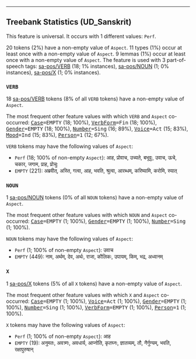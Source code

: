 

--------------------------------------------------------------------------------

## Treebank Statistics (UD_Sanskrit)

This feature is universal.
It occurs with 1 different values: `Perf`.

20 tokens (2%) have a non-empty value of `Aspect`.
11 types (1%) occur at least once with a non-empty value of `Aspect`.
9 lemmas (1%) occur at least once with a non-empty value of `Aspect`.
The feature is used with 3 part-of-speech tags: [sa-pos/VERB]() (18; 1% instances), [sa-pos/NOUN]() (1; 0% instances), [sa-pos/X]() (1; 0% instances).

### `VERB`

18 [sa-pos/VERB]() tokens (8% of all `VERB` tokens) have a non-empty value of `Aspect`.

The most frequent other feature values with which `VERB` and `Aspect` co-occurred: <tt><a href="Case.html">Case</a>=EMPTY</tt> (18; 100%), <tt><a href="VerbForm.html">VerbForm</a>=Fin</tt> (18; 100%), <tt><a href="Gender.html">Gender</a>=EMPTY</tt> (18; 100%), <tt><a href="Number.html">Number</a>=Sing</tt> (16; 89%), <tt><a href="Voice.html">Voice</a>=Act</tt> (15; 83%), <tt><a href="Mood.html">Mood</a>=Ind</tt> (15; 83%), <tt><a href="Person.html">Person</a>=1</tt> (12; 67%).

`VERB` tokens may have the following values of `Aspect`:

* `Perf` (18; 100% of non-empty `Aspect`): आह, प्रोवाच, उच्यते, बभूवुः, उवाच, ऊचे, चकार, जगाम, प्राह, प्रोचुः
* `EMPTY` (221): अब्रवीत्, अस्ति, गत्वा, आह, भवति, श्रुत्वा, आरब्धम्, करिष्यामि, करोमि, स्यात्

### `NOUN`

1 [sa-pos/NOUN]() tokens (0% of all `NOUN` tokens) have a non-empty value of `Aspect`.

The most frequent other feature values with which `NOUN` and `Aspect` co-occurred: <tt><a href="Case.html">Case</a>=EMPTY</tt> (1; 100%), <tt><a href="Gender.html">Gender</a>=EMPTY</tt> (1; 100%), <tt><a href="Number.html">Number</a>=Sing</tt> (1; 100%).

`NOUN` tokens may have the following values of `Aspect`:

* `Perf` (1; 100% of non-empty `Aspect`): उवाच
* `EMPTY` (449): नाम, अर्थम्, देव, अर्थः, राजा, कौलिकः, उपायम्, किम्, भद्र, अध्वानम्

### `X`

1 [sa-pos/X]() tokens (5% of all `X` tokens) have a non-empty value of `Aspect`.

The most frequent other feature values with which `X` and `Aspect` co-occurred: <tt><a href="Case.html">Case</a>=EMPTY</tt> (1; 100%), <tt><a href="Voice.html">Voice</a>=Act</tt> (1; 100%), <tt><a href="Gender.html">Gender</a>=EMPTY</tt> (1; 100%), <tt><a href="Number.html">Number</a>=Sing</tt> (1; 100%), <tt><a href="VerbForm.html">VerbForm</a>=EMPTY</tt> (1; 100%), <tt><a href="Person.html">Person</a>=1</tt> (1; 100%).

`X` tokens may have the following values of `Aspect`:

* `Perf` (1; 100% of non-empty `Aspect`): आह
* `EMPTY` (19): अनुमतः, अवत्र्णः, अवधार्य, आप्नोति, कृतघ्नः, ज्ञातव्यम्, तौ, नैर्गुण्यम्, भवति, रक्षापुरुषान्

